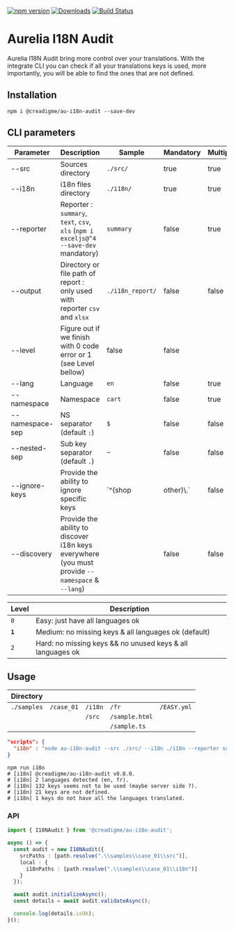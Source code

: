 [![npm version](https://img.shields.io/npm/v/@creadigme/au-i18n-audit.svg)](https://www.npmjs.com/package/creadigme/au-i18n-audit)
[![Downloads](https://img.shields.io/npm/dm/@creadigme/au-i18n-audit.svg)](https://www.npmjs.com/package/creadigme/au-i18n-audit)
[![Build Status](https://github.com/creadigme/au-i18n-audit/workflows/CI/badge.svg)](https://github.com/creadigme/au-i18n-audit/actions)
<br />

# Aurelia I18N Audit

Aurelia I18N Audit bring more control over your translations. With the integrate CLI you can check if all your translations keys is used, more importantly, you will be able to find the ones that are not defined.


## Installation

```shell
npm i @creadigme/au-i18n-audit --save-dev
```

## CLI parameters
  
| Parameter | Description | Sample | Mandatory | Multiple
|---|---|---|---|---|
| --src | Sources directory | `./src/` | true | true
| --i18n | i18n files directory | `./i18n/` | true | true
| --reporter | Reporter : `summary`, `text`, `csv`, `xls` (`npm i exceljs@^4 --save-dev` mandatory) | `summary` | false | true
| --output | Directory or file path of report : only used with reporter `csv` and  `xlsx` | `./i18n_report/` | false | false
| --level | Figure out if we finish with 0 code error or 1 (see Level bellow) | false | false
| --lang | Language | `en` | false | true
| --namespace | Namespace | `cart` | false | true
| --namespace-sep | NS separator (default `:`) | `$` | false | false
| --nested-sep | Sub key separator (default `.`) | `~` | false | false
| --ignore-keys | Provide the ability to ignore specific keys | `^(shop|other)\\.` | false | false
| --discovery | Provide the ability to discover i18n keys everywhere (you must provide `--namespace` & `--lang`) | | false | false

| Level | Description 
|---|---|
| `0` | Easy: just have all languages ok
| **`1`** | Medium: no missing keys & all languages ok (default)
| `2` | Hard: no missing keys && no unused keys & all languages ok

## Usage

| Directory |  |  |  |  |
|---|---|---|---|---|
| `./samples` | `/case_01` | `/i18n` | `/fr` | `/EASY.yml`
|  |  | `/src` | `/sample.html` | 
|  |  | | `/sample.ts` | 


```json
"scripts": {
  "i18n" : "node au-i18n-audit --src ./src/ --i18n ./i18n --reporter summary"
}
```

```shell
npm run i18n
# [i18n] @creadigme/au-i18n-audit v0.8.0.
# [i18n] 2 languages detected (en, fr).
# [i18n] 132 keys seems not to be used (maybe server side ?).
# [i18n] 21 keys are not defined.
# [i18n] 1 keys do not have all the languages translated.
```

### API

```typescript
import { I18NAudit } from '@creadigme/au-i18n-audit';

async () => {
  const audit = new I18NAudit({
    srcPaths : [path.resolve(".\\samples\\case_01\\src")],
    local : {
      i18nPaths : [path.resolve(".\\samples\\case_01\\i18n")]
    }
  });

  await audit.initializeAsync();
  const details = await audit.validateAsync();

  console.log(details.isOk);
}();
```
